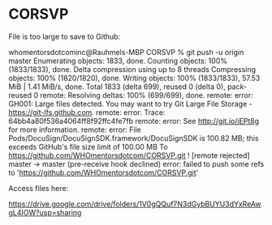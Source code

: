 # CORSVP

File is too large to save to Github:

whomentorsdotcominc@Rauhmels-MBP CORSVP % git push -u origin master
Enumerating objects: 1833, done.
Counting objects: 100% (1833/1833), done.
Delta compression using up to 8 threads
Compressing objects: 100% (1820/1820), done.
Writing objects: 100% (1833/1833), 57.53 MiB | 1.41 MiB/s, done.
Total 1833 (delta 699), reused 0 (delta 0), pack-reused 0
remote: Resolving deltas: 100% (699/699), done.
remote: error: GH001: Large files detected. You may want to try Git Large File Storage - https://git-lfs.github.com.
remote: error: Trace: 64bb4a80f536a4064ff8f92ffc4fe7fb
remote: error: See http://git.io/iEPt8g for more information.
remote: error: File Pods/DocuSign/DocuSignSDK.framework/DocuSignSDK is 100.82 MB; this exceeds GitHub's file size limit of 100.00 MB
To https://github.com/WHOmentorsdotcom/CORSVP.git
 ! [remote rejected] master -> master (pre-receive hook declined)
error: failed to push some refs to 'https://github.com/WHOmentorsdotcom/CORSVP.git'

Access files here:

https://drive.google.com/drive/folders/1V0gQQuf7N3dGybBUYU3dYxReAwgL4IOW?usp=sharing
